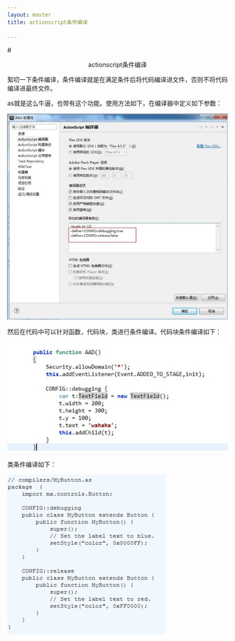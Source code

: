 ```yaml
---
layout: master
title: actionscript条件编译

---
```


#<center>actionscript条件编译</center>


絮叨一下条件编译，条件编译就是在满足条件后将代码编译进文件，否则不将代码编译进最终文件。


as就是这么牛逼，也带有这个功能。使用方法如下，在编译器中定义如下参数：

![](/static/images/posts/20121224/1.jpg)


然后在代码中可以针对函数，代码块，类进行条件编译。代码块条件编译如下：

![](/static/images/posts/20121224/2.jpg)

类条件编译如下：

![](/static/images/posts/20121224/3.jpg)